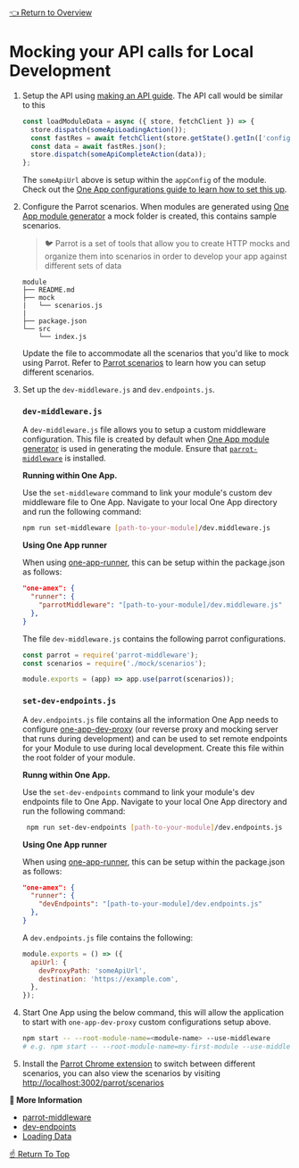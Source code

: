 [👈 Return to Overview](./README.md)

# Mocking your API calls for Local Development


1. Setup the API using [making an API guide](../../recipes/Making-An-API-Call.md). The API call would be similar to this

    ```javascript
    const loadModuleData = async ({ store, fetchClient }) => {
      store.dispatch(someApiLoadingAction());
      const fastRes = await fetchClient(store.getState().getIn(['config', 'someApiUrl']));
      const data = await fastRes.json();
      store.dispatch(someApiCompleteAction(data));
    };
    ```

   The `someApiUrl` above is setup within the `appConfig` of the module. Check out the [One App configurations guide to learn how to set this up](../modules/App-Configuration.md#provideStateConfig).

2. Configure the Parrot scenarios. When modules are generated using [One App module generator](https://github.com/americanexpress/one-app-cli/tree/master/packages/generator-one-app-module) a mock folder is created, this contains sample scenarios.

   > 🐦 Parrot is a set of tools that allow you to create HTTP mocks and organize them into scenarios in order to develop your app against different sets of data

    ```
    module
    ├── README.md
    ├── mock
    |   └── scenarios.js
    |
    ├── package.json
    └── src
        └── index.js
    ```

   Update the file to accommodate all the scenarios that you'd like to mock using Parrot. Refer to [Parrot scenarios](https://github.com/americanexpress/parrot/blob/master/SCENARIOS.md) to learn how you can setup different scenarios.

3. Set up the `dev-middleware.js` and `dev.endpoints.js`.
  
    ### `dev-middleware.js`
  
   A `dev-middleware.js` file allows you to setup a custom middleware configuration. This file is created by default when [One App module generator](https://github.com/americanexpress/one-app-cli/tree/master/packages/generator-one-app-module) is used in generating the module. Ensure that [`parrot-middleware`](https://github.com/americanexpress/parrot/tree/master/packages/parrot-middleware) is installed.

   **Running within One App.**

   Use the `set-middleware` command to link your module's custom dev middleware file to One App. Navigate to your local One App directory and run the following command:

    ```bash
    npm run set-middleware [path-to-your-module]/dev.middleware.js
    ```

   **Using One App runner**

    When using [one-app-runner](https://github.com/americanexpress/one-app-cli/tree/master/packages/one-app-runner), this can be setup within the package.json as follows:
  
    ```json
    "one-amex": {
      "runner": {
        "parrotMiddleware": "[path-to-your-module]/dev.middleware.js"
      },
    }
    ```

    The file `dev-middleware.js` contains the following parrot configurations.

    ```javascript
    const parrot = require('parrot-middleware');
    const scenarios = require('./mock/scenarios');

    module.exports = (app) => app.use(parrot(scenarios));
    ```

    ### `set-dev-endpoints.js`

   A `dev.endpoints.js` file contains all the information One App needs to configure [one-app-dev-proxy](https://github.com/americanexpress/one-app-dev-proxy)
   (our reverse proxy and mocking server that runs during development) and can be used to set remote endpoints
   for your Module to use during local development. Create this file within the root folder of your module.

   **Runng within One App.**

   Use the `set-dev-endpoints` command to link your module's dev endpoints file to One App. Navigate to your local One App directory and run the following command: 

   ```bash
    npm run set-dev-endpoints [path-to-your-module]/dev.endpoints.js
   ```

   **Using One App runner**

   When using [one-app-runner](https://github.com/americanexpress/one-app-cli/tree/master/packages/one-app-runner), this can be setup within the package.json as follows:
  
    ```json
    "one-amex": {
      "runner": {
        "devEndpoints": "[path-to-your-module]/dev.endpoints.js"
      },
    }
    ```

   A `dev.endpoints.js` file contains the following:

   ```js
   module.exports = () => ({
     apiUrl: {
       devProxyPath: 'someApiUrl',
       destination: 'https://example.com',
     },
   });
    ```

4. Start One App using the below command, this will allow the application to start with `one-app-dev-proxy` custom configurations setup above.

    ```bash
    npm start -- --root-module-name=<module-name> --use-middleware
    # e.g. npm start -- --root-module-name=my-first-module --use-middleware
    ```

5. Install the [Parrot Chrome extension](https://chrome.google.com/webstore/detail/parrot-devtools/jckchajdleibnohnphddbiglgpjpbffn) to switch between different scenarios, you can also view the scenarios by visiting [http://localhost:3002/parrot/scenarios](http://localhost:3002/parrot/scenarios)

**📘 More Information**

* [parrot-middleware](https://github.com/americanexpress/one-app-cli/tree/master/packages/one-app-runner#parrot-middleware-optional)
* [dev-endpoints](https://github.com/americanexpress/one-app-cli/tree/master/packages/one-app-runner#dev-endpoints-optional)
* [Loading Data](../api/modules/Loading-Data.md)


[☝️ Return To Top](#mocking-your-api-calls-for-local-development)
